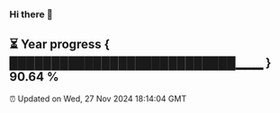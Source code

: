 ### Hi there 👋
⏳ Year progress { ███████████████████████████▁▁▁ } 90.64 %
---
⏰ Updated on Wed, 27 Nov 2024 18:14:04 GMT

